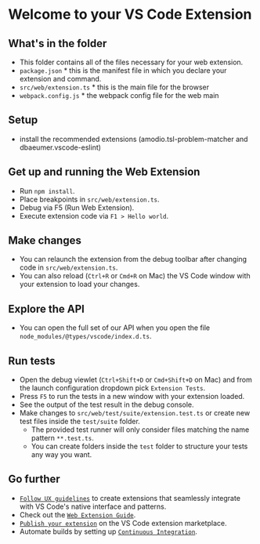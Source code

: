 # Welcome to your VS Code Extension

## What's in the folder

-   This folder contains all of the files necessary for your web extension.
-   `package.json` \* this is the manifest file in which you declare your
    extension and command.
-   `src/web/extension.ts` \* this is the main file for the browser
-   `webpack.config.js` \* the webpack config file for the web main

## Setup

-   install the recommended extensions (amodio.tsl-problem-matcher and
    dbaeumer.vscode-eslint)

## Get up and running the Web Extension

-   Run `npm install`.
-   Place breakpoints in `src/web/extension.ts`.
-   Debug via F5 (Run Web Extension).
-   Execute extension code via `F1 > Hello world`.

## Make changes

-   You can relaunch the extension from the debug toolbar after changing code in
    `src/web/extension.ts`.
-   You can also reload (`Ctrl+R` or `Cmd+R` on Mac) the VS Code window with
    your extension to load your changes.

## Explore the API

-   You can open the full set of our API when you open the file
    `node_modules/@types/vscode/index.d.ts`.

## Run tests

-   Open the debug viewlet (`Ctrl+Shift+D` or `Cmd+Shift+D` on Mac) and from the
    launch configuration dropdown pick `Extension Tests`.
-   Press `F5` to run the tests in a new window with your extension loaded.
-   See the output of the test result in the debug console.
-   Make changes to `src/web/test/suite/extension.test.ts` or create new test
    files inside the `test/suite` folder.
    -   The provided test runner will only consider files matching the name
        pattern `**.test.ts`.
    -   You can create folders inside the `test` folder to structure your tests
        any way you want.

## Go further

-   [`Follow UX guidelines`](https://code.visualstudio.com/api/ux-guidelines/overview)
    to create extensions that seamlessly integrate with VS Code's native
    interface and patterns.
-   Check out the
    [`Web Extension Guide`](https://code.visualstudio.com/api/extension-guides/web-extensions).
-   [`Publish your extension`](https://code.visualstudio.com/api/working-with-extensions/publishing-extension)
    on the VS Code extension marketplace.
-   Automate builds by setting up
    [`Continuous Integration`](https://code.visualstudio.com/api/working-with-extensions/continuous-integration).
